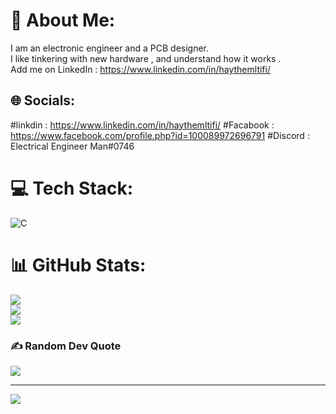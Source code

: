 # 💫 About Me:
I am an electronic engineer and a PCB designer.<br>I like tinkering with new hardware , and understand how it works .<br>Add me on LinkedIn : https://www.linkedin.com/in/haythemltifi/


## 🌐 Socials:
#linkdin  : https://www.linkedin.com/in/haythemltifi/
#Facabook : https://www.facebook.com/profile.php?id=100089972696791
#Discord  : Electrical Engineer Man#0746
# 💻 Tech Stack:
![C](https://img.shields.io/badge/c-%2300599C.svg?style=for-the-badge&logo=c&logoColor=white)
# 📊 GitHub Stats:
![](https://github-readme-stats.vercel.app/api?username=HaythemLtifi&theme=dark&hide_border=false&include_all_commits=false&count_private=false)<br/>
![](https://github-readme-streak-stats.herokuapp.com/?user=HaythemLtifi&theme=dark&hide_border=false)<br/>
![](https://github-readme-stats.vercel.app/api/top-langs/?username=HaythemLtifi&theme=dark&hide_border=false&include_all_commits=false&count_private=false&layout=compact)

### ✍️ Random Dev Quote
![](https://quotes-github-readme.vercel.app/api?type=horizontal&theme=radical)

---
[![](https://visitcount.itsvg.in/api?id=HaythemLtifi&icon=0&color=0)](https://visitcount.itsvg.in)

